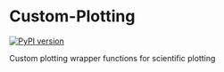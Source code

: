 # Custom-Plotting
[![PyPI version](https://badge.fury.io/py/customplotting.svg)](https://badge.fury.io/py/customplotting)

Custom plotting wrapper functions for scientific plotting
